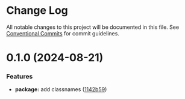 # Change Log

All notable changes to this project will be documented in this file.
See [Conventional Commits](https://conventionalcommits.org) for commit guidelines.

# 0.1.0 (2024-08-21)


### Features

* **package:** add classnames ([1142b59](https://github.com/docker-awesome/docker-es/commit/1142b59b4ee6c27926ef670c9ef09c67d2d31824))
